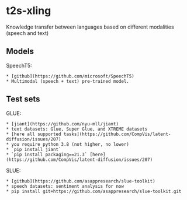 # t2s-xling
Knowledge transfer between languages based on different modalities (speech and text)

## Models

SpeechT5:

    * [github](https://github.com/microsoft/SpeechT5)
    * Multimodal (speech + text) pre-trained model.

## Test sets

GLUE:

    * [jiant](https://github.com/nyu-mll/jiant)
    * text datasets: Glue, Super Glue, and XTREME datasets
    * [here all supported tasks](https://github.com/CompVis/latent-diffusion/issues/207)
    * you require python 3.8 (not higher, no lower)
    * `pip install jiant`
    * `pip install packaging==21.3` [here](https://github.com/CompVis/latent-diffusion/issues/207)

SLUE:

    * [github](https://github.com/asappresearch/slue-toolkit)
    * speech datasets: sentiment analysis for now
    * pip install git+https://github.com/asappresearch/slue-toolkit.git


